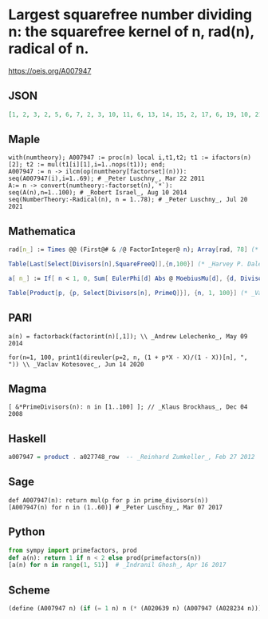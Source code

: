 # Largest squarefree number dividing n: the squarefree kernel of n, rad\(n\), radical of n\.
https://oeis.org/A007947
## JSON
```JSON
[1, 2, 3, 2, 5, 6, 7, 2, 3, 10, 11, 6, 13, 14, 15, 2, 17, 6, 19, 10, 21, 22, 23, 6, 5, 26, 3, 14, 29, 30, 31, 2, 33, 34, 35, 6, 37, 38, 39, 10, 41, 42, 43, 22, 15, 46, 47, 6, 7, 10, 51, 26, 53, 6, 55, 14, 57, 58, 59, 30, 61, 62, 21, 2, 65, 66, 67, 34, 69, 70, 71, 6, 73, 74, 15, 38, 77, 78]
```
## Maple
```Maple
with(numtheory); A007947 := proc(n) local i,t1,t2; t1 := ifactors(n)[2]; t2 := mul(t1[i][1],i=1..nops(t1)); end;
A007947 := n -> ilcm(op(numtheory[factorset](n))):
seq(A007947(i),i=1..69); # _Peter Luschny_, Mar 22 2011
A:= n -> convert(numtheory:-factorset(n),`*`):
seq(A(n),n=1..100); # _Robert Israel_, Aug 10 2014
seq(NumberTheory:-Radical(n), n = 1..78); # _Peter Luschny_, Jul 20 2021
```
## Mathematica
```Mathematica
rad[n_] := Times @@ (First@# & /@ FactorInteger@ n); Array[rad, 78] (* _Robert G. Wilson v_, Aug 29 2012 *)
```
```Mathematica
Table[Last[Select[Divisors[n],SquareFreeQ]],{n,100}] (* _Harvey P. Dale_, Jul 14 2014 *)
```
```Mathematica
a[ n_] := If[ n < 1, 0, Sum[ EulerPhi[d] Abs @ MoebiusMu[d], {d, Divisors[ n]}]]; (* _Michael Somos_, Jul 15 2018 *)
```
```Mathematica
Table[Product[p, {p, Select[Divisors[n], PrimeQ]}], {n, 1, 100}] (* _Vaclav Kotesovec_, May 20 2020 *)
```
## PARI
```PARI
a(n) = factorback(factorint(n)[,1]); \\ _Andrew Lelechenko_, May 09 2014
```
```PARI
for(n=1, 100, print1(direuler(p=2, n, (1 + p*X - X)/(1 - X))[n], ", ")) \\ _Vaclav Kotesovec_, Jun 14 2020
```
## Magma
```Magma
[ &*PrimeDivisors(n): n in [1..100] ]; // _Klaus Brockhaus_, Dec 04 2008
```
## Haskell
```Haskell
a007947 = product . a027748_row  -- _Reinhard Zumkeller_, Feb 27 2012
```
## Sage
```Sage
def A007947(n): return mul(p for p in prime_divisors(n))
[A007947(n) for n in (1..60)] # _Peter Luschny_, Mar 07 2017
```
## Python
```Python
from sympy import primefactors, prod
def a(n): return 1 if n < 2 else prod(primefactors(n))
[a(n) for n in range(1, 51)]  # _Indranil Ghosh_, Apr 16 2017
```
## Scheme
```Scheme
(define (A007947 n) (if (= 1 n) n (* (A020639 n) (A007947 (A028234 n))))) ;; ;; Needs also code from A020639 and A028234. - _Antti Karttunen_, Jun 18 2017
```
